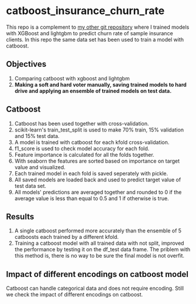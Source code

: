 # catboost_insurance_churn_rate

This repo is a complement to [my other git repository](https://github.com/ErfanEbrahimiBazaz/boosting_methods_insurance_dataset) where I trained models with XGBoost and lightgbm to predict churn rate of sample insurance clients. In this repo the same data set has been used to train a model with catboost.

## Objectives

1. Comparing catboost with xgboost and lightgbm
2. **Making a soft and hard voter manually, saving trained models to hard drive and applying an ensemble of trained models on test data.** 

## Catboost

1. Catboost has been used together with cross-validation.
2. scikit-learn's train_test_split is used to make 70% train, 15% validation and 15% test data. 
3. A model is trained with catboost for each kfold cross-validation.
4. f1_score is used to check model accuracy for each fold.
5. Feature importance is calculated for all the folds together.
6. With seaborn the features are sorted based on importance on target value and visualized.
7. Each trained model in each fold is saved seperately with pickle.
8. All saved models are loaded back and used to predict target value of test data set.
9. All models' predictions are averaged together and rounded to 0 if the average value is less than equal to 0.5 and 1 if otherwise is true.

## Results

1. A single catboost performed more accurately than the ensemble of 5 catboosts each trained by a different kfold.
2. Training a catboost model with all trained data with not split, improved the performance by testing it on the df_test data frame. The priblem with this method is, there is no way to be sure the final model is not overfit.

## Impact of different encodings on catboost model

Catboost can handle categorical data and does not require encoding. Still we check the impact of different encodings on catboost.